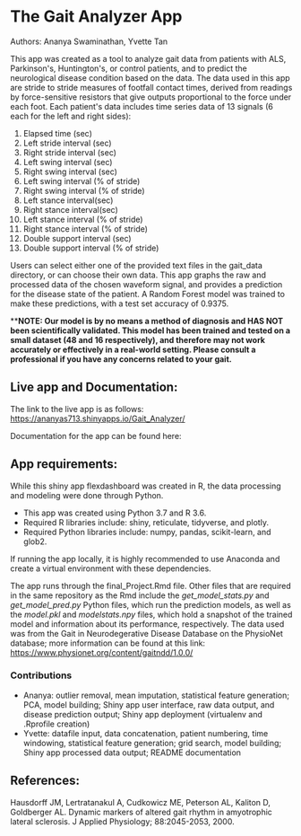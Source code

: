 # The Gait Analyzer App
Authors: Ananya Swaminathan, Yvette Tan

This app was created as a tool to analyze gait data from patients with ALS, Parkinson's, Huntington's, or control patients, and to predict the neurological disease condition based on the data. The data used in this app are stride to stride measures of footfall contact times, derived from readings by force-sensitive resistors that give outputs proportional to the force under each foot. Each patient's data includes time series data of 13 signals (6 each for  the left and right sides): 

1. Elapsed time (sec)
2. Left stride interval (sec)
3. Right stride interval (sec)
4. Left swing interval (sec)
5. Right swing interval (sec)
6. Left swing interval (% of stride)
7. Right swing interval (% of stride)
8. Left stance interval(sec)
9. Right stance interval(sec)
10. Left stance interval (% of stride)
11. Right stance interval (% of stride)
12. Double support interval (sec)
13. Double support interval (% of stride)

Users can select either one of the provided text files in the gait_data directory, or can choose their own data. This app graphs the raw and processed data of the chosen waveform signal, and provides a prediction for the disease state of the patient. A Random Forest model was trained to make these predictions, with a test set accuracy of 0.9375. 

****NOTE:
Our model is by no means a method of diagnosis and HAS NOT been scientifically validated. This model has been trained and tested on a small dataset (48 and 16 respectively), and therefore may not work accurately or effectively in a real-world setting. Please consult a professional if you have any concerns related to your gait.** 


## Live app and Documentation:
The link to the live app is as follows: https://ananyas713.shinyapps.io/Gait_Analyzer/

Documentation for the app can be found here: 

## App requirements:
While this shiny app flexdashboard was created in R, the data processing and modeling were done through Python. 
- This app was created using Python 3.7 and R 3.6. 
- Required R libraries include: shiny, reticulate, tidyverse, and plotly. 
- Required Python libraries include: numpy, pandas, scikit-learn, and glob2. 

If running the app locally, it is highly recommended to use Anaconda and create a virtual environment with these dependencies. 

The app runs through the final_Project.Rmd file. Other files that are required in the same repository as the Rmd include the *get_model_stats.py* and *get_model_pred.py* Python files, which run the prediction models, as well as the *model.pkl* and *modelstats.npy* files, which hold a snapshot of the trained model and information about its performance, respectively. The data used was from the Gait in Neurodegerative Disease Database on the PhysioNet database; more information can be found at this link: https://www.physionet.org/content/gaitndd/1.0.0/

### Contributions
- Ananya: outlier removal, mean imputation, statistical feature generation; PCA, model building; Shiny app user interface, raw data output, and disease prediction output; Shiny app deployment (virtualenv and .Rprofile creation)
- Yvette: datafile input, data concatenation, patient numbering, time windowing, statistical feature generation; grid search, model building; Shiny app processed data output; README documentation


## References: 
Hausdorff JM, Lertratanakul A, Cudkowicz ME, Peterson AL, Kaliton D, Goldberger AL. Dynamic markers of altered gait rhythm in amyotrophic lateral sclerosis. J Applied Physiology; 88:2045-2053, 2000.
